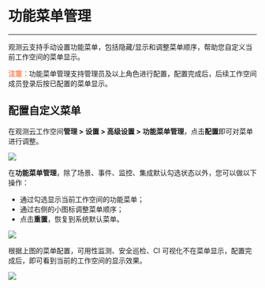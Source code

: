 # 功能菜单管理
---

观测云支持手动设置功能菜单，包括隐藏/显示和调整菜单顺序，帮助您自定义当前工作空间的菜单显示。

<font color=coral>**注意：**</font>功能菜单管理支持管理员及以上角色进行配置，配置完成后，后续工作空间成员登录后按已配置的菜单显示。

## 配置自定义菜单

在观测云工作空间**管理 > 设置 > 高级设置 > 功能菜单管理**，点击**配置**即可对菜单进行调整。

![](../img/2.menu_1.png)

在**功能菜单管理**，除了场景、事件、监控、集成默认勾选状态以外，您可以做以下操作：

- 通过勾选显示当前工作空间的功能菜单；   
- 通过右侧的小图标调整菜单顺序；  
- 点击**重置**，恢复到系统默认菜单。

![](../img/2.menu_2.png)


根据上图的菜单配置，可用性监测、安全巡检、CI 可视化不在菜单显示，配置完成后，即可看到当前的工作空间的显示效果。

![](../img/2.menu_3.png)

